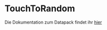 # TouchToRandom

Die Dokumentation zum Datapack findet ihr [hier](https://rafaelurben.github.io/minecraft/datapacks/touchtorandom)
